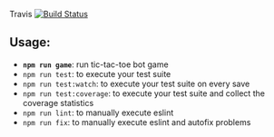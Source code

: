 Travis [![Build Status](https://travis-ci.com/cpibm/greenbelt-tictactoe.svg?branch=main)](https://travis-ci.com/cpibm/greenbelt-tictactoe)

## Usage:
- **`npm run game`**: run tic-tac-toe bot game
- `npm run test`: to execute your test suite
- `npm run test:watch`: to execute your test suite on every save
- `npm run test:coverage`: to execute your test suite and collect the coverage statistics
- `npm run lint`: to manually execute eslint
- `npm run fix`: to manually execute eslint and autofix problems
